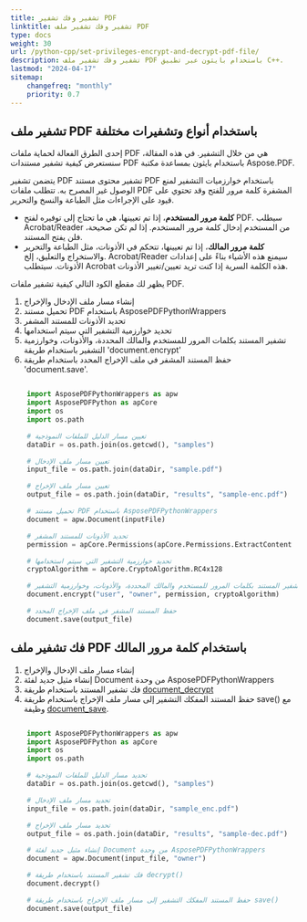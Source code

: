 ```yaml
---
title: تشفير وفك تشفير PDF
linktitle: تشفير وفك تشفير ملف PDF
type: docs
weight: 30
url: /python-cpp/set-privileges-encrypt-and-decrypt-pdf-file/
description: تشفير وفك تشفير ملف PDF باستخدام بايثون عبر تطبيق C++.
lastmod: "2024-04-17"
sitemap:
    changefreq: "monthly"
    priority: 0.7
---
```


## تشفير ملف PDF باستخدام أنواع وتشفيرات مختلفة

إحدى الطرق الفعالة لحماية ملفات PDF هي من خلال التشفير. في هذه المقالة، سنستعرض كيفية تشفير مستندات PDF باستخدام بايثون بمساعدة مكتبة Aspose.PDF.

يتضمن تشفير PDF تشفير محتوى مستند PDF باستخدام خوارزميات التشفير لمنع الوصول غير المصرح به. تتطلب ملفات PDF المشفرة كلمة مرور للفتح وقد تحتوي على قيود على الإجراءات مثل الطباعة والنسخ والتحرير.

- **كلمة مرور المستخدم**، إذا تم تعيينها، هي ما تحتاج إلى توفيره لفتح PDF. سيطلب Acrobat/Reader من المستخدم إدخال كلمة مرور المستخدم. إذا لم تكن صحيحة، فلن يفتح المستند.
- **كلمة مرور المالك**، إذا تم تعيينها، تتحكم في الأذونات، مثل الطباعة والتحرير والاستخراج والتعليق، إلخ.
 Acrobat/Reader سيمنع هذه الأشياء بناءً على إعدادات الأذونات. سيتطلب Acrobat هذه الكلمة السرية إذا كنت تريد تعيين/تغيير الأذونات.

يظهر لك مقطع الكود التالي كيفية تشفير ملفات PDF.

1. إنشاء مسار ملف الإدخال والإخراج
1. تحميل مستند PDF باستخدام AsposePDFPythonWrappers
1. تحديد الأذونات للمستند المشفر
1. تحديد خوارزمية التشفير التي سيتم استخدامها
1. تشفير المستند بكلمات المرور للمستخدم والمالك المحددة، والأذونات، وخوارزمية التشفير باستخدام طريقة 'document.encrypt'
1. حفظ المستند المشفر في ملف الإخراج المحدد باستخدام طريقة 'document.save'.

```python

    import AsposePDFPythonWrappers as apw
    import AsposePDFPython as apCore
    import os
    import os.path

    # تعيين مسار الدليل للملفات النموذجية
    dataDir = os.path.join(os.getcwd(), "samples")

    # تعيين مسار ملف الإدخال
    input_file = os.path.join(dataDir, "sample.pdf")

    # تعيين مسار ملف الإخراج
    output_file = os.path.join(dataDir, "results", "sample-enc.pdf")

    # تحميل مستند PDF باستخدام AsposePDFPythonWrappers
    document = apw.Document(inputFile)

    # تحديد الأذونات للمستند المشفر
    permission = apCore.Permissions(apCore.Permissions.ExtractContent | apCore.ModifyContent)

    # تحديد خوارزمية التشفير التي سيتم استخدامها
    cryptoAlgorithm = apCore.CryptoAlgorithm.RC4x128

    # تشفير المستند بكلمات المرور للمستخدم والمالك المحددة، والأذونات، وخوارزمية التشفير
    document.encrypt("user", "owner", permission, cryptoAlgorithm)

    # حفظ المستند المشفر في ملف الإخراج المحدد
    document.save(output_file)
```

## فك تشفير ملف PDF باستخدام كلمة مرور المالك

1. إنشاء مسار ملف الإدخال والإخراج
2. إنشاء مثيل جديد لفئة Document من وحدة AsposePDFPythonWrappers
3. فك تشفير المستند باستخدام طريقة [document_decrypt](https://reference.aspose.com/pdf/python-cpp/core/document_decrypt/)
4. حفظ المستند المفكك التشفير إلى مسار ملف الإخراج باستخدام طريقة save() مع وظيفة [document_save](https://reference.aspose.com/pdf/python-cpp/core/document_save/).

```Python

    import AsposePDFPythonWrappers as apw
    import AsposePDFPython as apCore
    import os
    import os.path

    # تحديد مسار الدليل للملفات النموذجية
    dataDir = os.path.join(os.getcwd(), "samples")

    # تحديد مسار ملف الإدخال
    input_file = os.path.join(dataDir, "sample_enc.pdf")

    # تحديد مسار ملف الإخراج
    output_file = os.path.join(dataDir, "results", "sample-dec.pdf")

    # إنشاء مثيل جديد لفئة Document من وحدة AsposePDFPythonWrappers
    document = apw.Document(input_file, "owner")

    # فك تشفير المستند باستخدام طريقة decrypt()
    document.decrypt()

    # حفظ المستند المفكك التشفير إلى مسار ملف الإخراج باستخدام طريقة save()
    document.save(output_file)
```